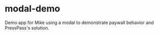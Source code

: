 modal-demo
================

Demo app for Mike using a modal to demonstrate paywall behavior and PressPass's solution.
